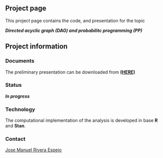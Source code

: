 ## Project page 
This project page contains the code, and presentation for the topic 

**_Directed acyclic graph (DAG) and probabilitc programming (PP)_**

## Project information

### Documents
The preliminary presentation can be downloaded from [**(HERE)**]()


### Status
**_In progress_**


### Technology
The computational implementation of the analysis is developed in base **R** and **Stan**.


### Contact
[Jose Manuel Rivera Espejo](http://linkedin.com/in/jriveraespejo)